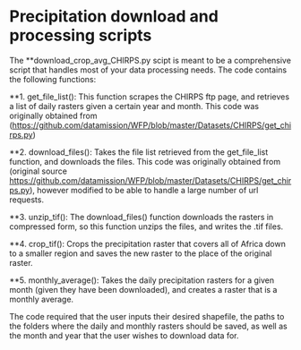 # Precipitation download and processing scripts

The **download_crop_avg_CHIRPS.py scipt is meant to be a comprehensive script that handles most of your data processing needs. The code contains the following functions:

**1. get_file_list(): This function scrapes the CHIRPS ftp page, and retrieves a list of daily rasters given a certain year and month. This code was originally obtained from (https://github.com/datamission/WFP/blob/master/Datasets/CHIRPS/get_chirps.py)

**2. download_files(): Takes the file list retrieved from the get_file_list function, and downloads the files. This code was originally obtained from (original source https://github.com/datamission/WFP/blob/master/Datasets/CHIRPS/get_chirps.py), however modified to be able to handle a large number of url requests.

**3. unzip_tif(): The download_files() function downloads the rasters in compressed form, so this function unzips the files, and writes the .tif files.

**4. crop_tif(): Crops the precipitation raster that covers all of Africa down to a smaller region and saves the new raster to the place of the original raster.

**5. monthly_average(): Takes the daily precipitation rasters for a given month (given they have been downloaded), and creates a raster that is a monthly average.

The code required that the user inputs their desired shapefile, the paths to the folders where the daily and monthly rasters should be saved, as well as the month and year that the user wishes to download data for. 
